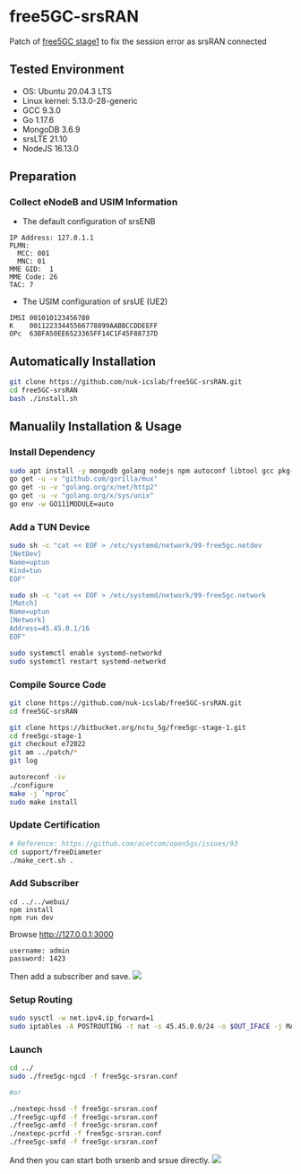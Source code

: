 free5GC-srsRAN
================

Patch of [free5GC stage1](https://bitbucket.org/nctu_5g/free5gc-stage-1/src/master/) to fix the session error as srsRAN connected

## Tested Environment
- OS: Ubuntu 20.04.3 LTS
- Linux kernel: 5.13.0-28-generic
- GCC 9.3.0
- Go 1.17.6
- MongoDB 3.6.9
- srsLTE 21.10
- NodeJS 16.13.0

## Preparation

### Collect eNodeB and USIM Information

- The default configuration of srsENB 
```
IP Address: 127.0.1.1
PLMN:
  MCC: 001
  MNC: 01
MME GID:  1
MME Code: 26
TAC: 7
```

- The USIM configuration of srsUE (UE2)
```
IMSI 001010123456780
K    00112233445566778899AABBCCDDEEFF
OPc  63BFA50EE6523365FF14C1F45F88737D
```

## Automatically Installation
```bash
git clone https://github.com/nuk-icslab/free5GC-srsRAN.git
cd free5GC-srsRAN
bash ./install.sh
```

## Manualily Installation & Usage
### Install Dependency

```bash
sudo apt install -y mongodb golang nodejs npm autoconf libtool gcc pkg-config git flex bison libsctp-dev libgnutls28-dev libgcrypt-dev libssl-dev libidn11-dev libmongoc-dev libbson-dev libyaml-dev
go get -u -v "github.com/gorilla/mux"
go get -u -v "golang.org/x/net/http2"
go get -u -v "golang.org/x/sys/unix"
go env -w GO111MODULE=auto
```

### Add a TUN Device

```bash
sudo sh -c "cat << EOF > /etc/systemd/network/99-free5gc.netdev
[NetDev]
Name=uptun
Kind=tun
EOF"

sudo sh -c "cat << EOF > /etc/systemd/network/99-free5gc.network
[Match]
Name=uptun
[Network]
Address=45.45.0.1/16
EOF"

sudo systemctl enable systemd-networkd
sudo systemctl restart systemd-networkd
```

### Compile Source Code

```bash
git clone https://github.com/nuk-icslab/free5GC-srsRAN.git
cd free5GC-srsRAN

git clone https://bitbucket.org/nctu_5g/free5gc-stage-1.git
cd free5gc-stage-1
git checkout e72022
git am ../patch/*
git log

autoreconf -iv
./configure
make -j `nproc`
sudo make install
```

### Update Certification

```bash
# Reference: https://github.com/acetcom/open5gs/issues/93
cd support/freeDiameter
./make_cert.sh .
```
### Add Subscriber

```
cd ../../webui/
npm install
npm run dev
```

Browse http://127.0.0.1:3000
```
username: admin
password: 1423
```

Then add a subscriber and save.
![](https://i.imgur.com/OZnZLJl.png)

### Setup Routing

```bash
sudo sysctl -w net.ipv4.ip_forward=1
sudo iptables -A POSTROUTING -t nat -s 45.45.0.0/24 -o $OUT_IFACE -j MASQUERADE
```

### Launch

```bash
cd ../
sudo ./free5gc-ngcd -f free5gc-srsran.conf

#or

./nextepc-hssd -f free5gc-srsran.conf
./free5gc-upfd -f free5gc-srsran.conf
./free5gc-amfd -f free5gc-srsran.conf
./nextepc-pcrfd -f free5gc-srsran.conf
./free5gc-smfd -f free5gc-srsran.conf
```
And then you can start both srsenb and srsue directly.
![](https://i.imgur.com/geVdknm.png)
